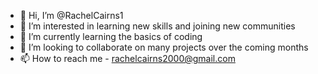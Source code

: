 - 👋 Hi, I’m @RachelCairns1
- 👀 I’m interested in learning new skills and joining new communities
- 🌱 I’m currently learning the basics of coding 
- 💞️ I’m looking to collaborate on many projects over the coming months
- 📫 How to reach me - rachelcairns2000@gmail.com

<!---
RachelCairns1/RachelCairns1 is a ✨ special ✨ repository because its `README.md` (this file) appears on your GitHub profile.
You can click the Preview link to take a look at your changes.
--->
